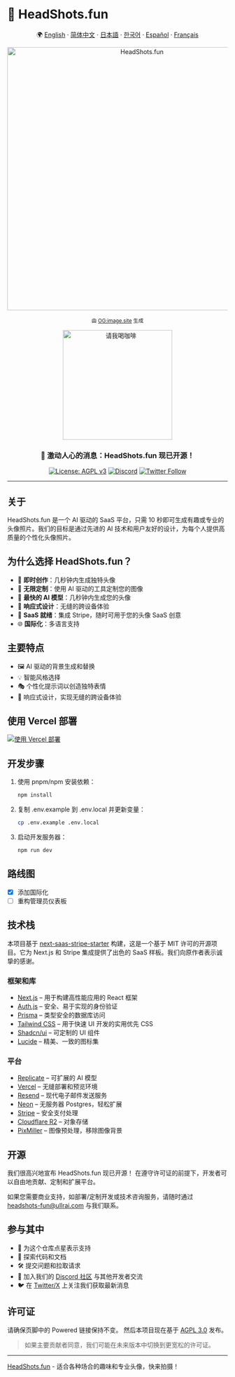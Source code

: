 # 📸 HeadShots.fun

<div align="center">

🌍 [English](README.md) · [简体中文](README.zh-CN.md) · [日本語](README.ja.md) · [한국어](README.ko.md) · [Español](README.es.md) · [Français](README.fr.md)

<img src="https://s.ogimage.site/user-cases/headshots-fun.jpg" alt="HeadShots.fun" width="600" />

<sup>由 [OG:image.site](https://ogimage.site/?from=headshots-fun-github) 生成</sup>

<a href="https://ko-fi.com/visoar">
  <img src="https://img.shields.io/badge/请我喝咖啡-支持项目发展-FFDD00?style=for-the-badge&logo=buy-me-a-coffee&logoColor=black" alt="请我喝咖啡" width="250">
</a>

### 🎉 激动人心的消息：HeadShots.fun 现已开源！

[![License: AGPL v3](https://img.shields.io/badge/License-AGPL%20v3-blue.svg)](https://www.gnu.org/licenses/agpl-3.0)
[![Discord](https://img.shields.io/discord/1261197667053207608?color=7289da&label=Discord&logo=discord&logoColor=ffffff)](https://discord.gg/vdqwAcp7mf)
[![Twitter Follow](https://img.shields.io/twitter/follow/ullr_ai?style=social)](https://twitter.com/ullr_ai)

</div>

---

## 关于

HeadShots.fun 是一个 AI 驱动的 SaaS 平台，只需 10 秒即可生成有趣或专业的头像照片。我们的目标是通过先进的 AI 技术和用户友好的设计，为每个人提供高质量的个性化头像照片。

## 为什么选择 HeadShots.fun？

- 🎨 **即时创作**：几秒钟内生成独特头像
- 🌈 **无限定制**：使用 AI 驱动的工具定制您的图像
- 📸 **最快的 AI 模型**：几秒钟内生成您的头像
- 📱 **响应式设计**：无缝的跨设备体验
- 💼 **SaaS 就绪**：集成 Stripe，随时可用于您的头像 SaaS 创意
- 🌐 **国际化**：多语言支持

## 主要特点

- 🖼️ AI 驱动的背景生成和替换
- 💡 智能风格选择
- 🎭 个性化提示词以创造独特表情
- 📱 响应式设计，实现无缝的跨设备体验

## 使用 Vercel 部署

[![使用 Vercel 部署](https://vercel.com/button)](https://vercel.com/new/clone?repository-url=https%3A%2F%2Fgithub.com%2FUllrAI%2FHeadShots.fun)

## 开发步骤

1. 使用 pnpm/npm 安装依赖：
   ```bash
   npm install
   ```

2. 复制 .env.example 到 .env.local 并更新变量：
   ```bash
   cp .env.example .env.local
   ```

3. 启动开发服务器：
   ```bash
   npm run dev
   ```

## 路线图

- [x] 添加国际化
- [ ] 重构管理员仪表板

## 技术栈

本项目基于 [next-saas-stripe-starter](https://github.com/mickasmt/next-saas-stripe-starter) 构建，这是一个基于 MIT 许可的开源项目。它为 Next.js 和 Stripe 集成提供了出色的 SaaS 样板。我们向原作者表示诚挚的感谢。

### 框架和库
- [Next.js](https://nextjs.org/?from=headshots.fun) – 用于构建高性能应用的 React 框架
- [Auth.js](https://authjs.dev/?from=headshots.fun) – 安全、易于实现的身份验证
- [Prisma](https://www.prisma.io/?from=headshots.fun) – 类型安全的数据库访问
- [Tailwind CSS](https://tailwindcss.com/?from=headshots.fun) – 用于快速 UI 开发的实用优先 CSS
- [Shadcn/ui](https://ui.shadcn.com/?from=headshots.fun) – 可定制的 UI 组件
- [Lucide](https://lucide.dev/?from=headshots.fun) – 精美、一致的图标集

### 平台
- [Replicate](https://replicate.com/?from=headshots.fun) – 可扩展的 AI 模型
- [Vercel](https://vercel.com/?from=headshots.fun) – 无缝部署和预览环境
- [Resend](https://resend.com/?from=headshots.fun) – 现代电子邮件发送服务
- [Neon](https://neon.tech/?from=headshots.fun) – 无服务器 Postgres，轻松扩展
- [Stripe](https://stripe.com/?from=headshots.fun) – 安全支付处理
- [Cloudflare R2](https://developers.cloudflare.com/r2/?from=headshots.fun) – 对象存储
- [PixMiller](https://pixmiller.com/?from=headshots.fun) – 图像预处理，移除图像背景

## 开源

我们很高兴地宣布 HeadShots.fun 现已开源！
在遵守许可证的前提下，开发者可以自由地贡献、定制和扩展平台。

如果您需要商业支持，如部署/定制开发或技术咨询服务，请随时通过 headshots-fun@ullrai.com 与我们联系。

## 参与其中
- 🌟 为这个仓库点星表示支持
- 👀 探索代码和文档
- 🛠️ 提交问题和拉取请求
- 💬 加入我们的 [Discord 社区](https://discord.gg/vdqwAcp7mf) 与其他开发者交流
- 🐦 在 [Twitter/X](https://twitter.com/ullr_ai) 上关注我们获取最新消息

## 许可证
请确保页脚中的 Powered 链接保持不变。
然后本项目现在基于 [AGPL 3.0](./LICENSE.md) 发布。

> 如果主要贡献者同意，我们可能在未来版本中切换到更宽松的许可证。

---
[HeadShots.fun](https://headshots.fun/?from=GitHub) - 适合各种场合的趣味和专业头像，快来拍摄！ 